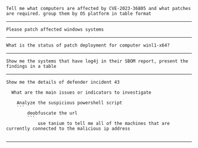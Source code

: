 ```
Tell me what computers are affected by CVE-2023-36805 and what patches are required. group them by OS platform in table format
```
---
```
Please patch affected windows systems
```
---
```
What is the status of patch deployment for computer winl1-x64?
```
---
```
Show me the systems that have log4j in their SBOM report, present the findings in a table
```
---
```
Show me the details of defender incident 43
```
```
  What are the main issues or indicators to investigate
```
        Analyze the suspicious powershell script    
        ```
            deobfuscate the url
            ```
                use tanium to tell me all of the machines that are currently connected to the malicious ip address
```
```
---


